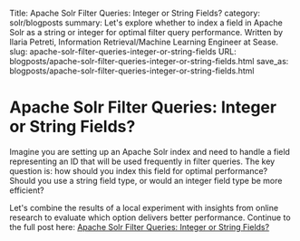 Title: Apache Solr Filter Queries: Integer or String Fields?
category: solr/blogposts
summary: Let's explore whether to index a field in Apache Solr as a string or integer for optimal filter query performance. Written by Ilaria Petreti, Information Retrieval/Machine Learning Engineer at Sease.
slug: apache-solr-filter-queries-integer-or-string-fields
URL: blogposts/apache-solr-filter-queries-integer-or-string-fields.html
save_as: blogposts/apache-solr-filter-queries-integer-or-string-fields.html

# Apache Solr Filter Queries: Integer or String Fields?

Imagine you are setting up an Apache Solr index and need to handle a field representing an ID that will be used frequently in filter queries.
The key question is: how should you index this field for optimal performance? Should you use a string field type, or would an integer field type be more efficient?

Let's combine the results of a local experiment with insights from online research to evaluate which option delivers better performance. Continue to the full post here: [Apache Solr Filter Queries: Integer or String Fields?
](https://sease.io/2024/11/apache-solr-filter-queries-integer-or-string-fields.html)
